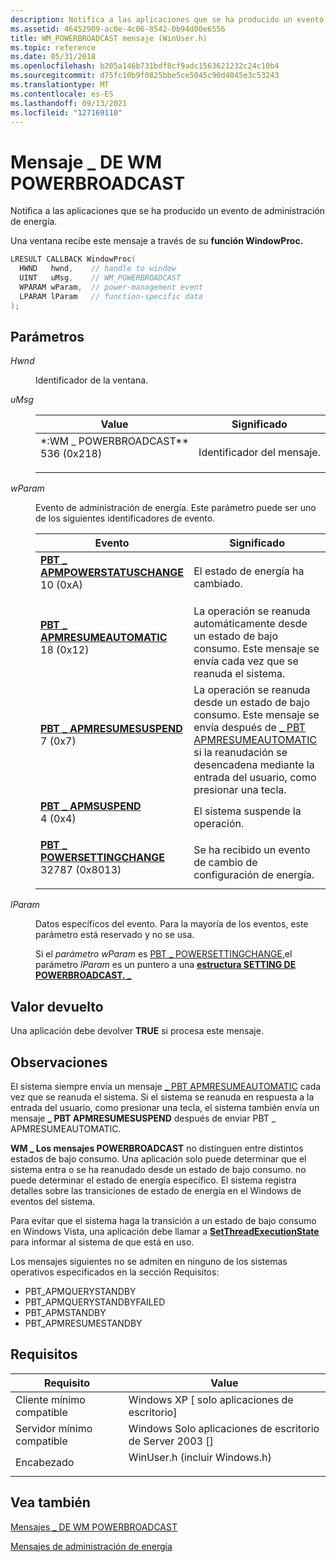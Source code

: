 ```yaml
---
description: Notifica a las aplicaciones que se ha producido un evento de administración de energía.
ms.assetid: 46452909-ac0e-4c06-8542-0b94d00e6556
title: WM_POWERBROADCAST mensaje (WinUser.h)
ms.topic: reference
ms.date: 05/31/2018
ms.openlocfilehash: b205a146b731bdf8cf9adc1563621232c24c10b4
ms.sourcegitcommit: d75fc10b9f0825bbe5ce5045c90d4045e3c53243
ms.translationtype: MT
ms.contentlocale: es-ES
ms.lasthandoff: 09/13/2021
ms.locfileid: "127169110"
---
```

# <a name="wm_powerbroadcast-message"></a>Mensaje \_ DE WM POWERBROADCAST

Notifica a las aplicaciones que se ha producido un evento de administración de energía.

Una ventana recibe este mensaje a través de su **función WindowProc.**


```C++
LRESULT CALLBACK WindowProc(
  HWND   hwnd,    // handle to window
  UINT   uMsg,    // WM_POWERBROADCAST
  WPARAM wParam,  // power-management event
  LPARAM lParam   // function-specific data
);
```



## <a name="parameters"></a>Parámetros

<dl> <dt>

*Hwnd* 
</dt> <dd>

Identificador de la ventana.

</dd> <dt>
  
*uMsg*
</dt> <dd> 

| Value                                                                                                                                                                                                                                          | Significado                        |
|------------------------------------------------------------------------------------------------------------------------------------------------------------------------------------------------------------------------------------------------|--------------------------------|
| <span id="WM_POWERBROADCAST"></span><span id="wm_powerbroadcast"></span><dl> <dt>*:WM \_ POWERBROADCAST**</dt> <dt>536 (0x218)</dt> </dl> | Identificador del mensaje.<br/> |



 

</dd> <dt>

*wParam* 
</dt> <dd>

Evento de administración de energía. Este parámetro puede ser uno de los siguientes identificadores de evento.



| Evento                                                                                                                                                                                                                                                                                        | Significado                                                                                                                                                                                                     |
|----------------------------------------------------------------------------------------------------------------------------------------------------------------------------------------------------------------------------------------------------------------------------------------------|-------------------------------------------------------------------------------------------------------------------------------------------------------------------------------------------------------------|
| <span id="PBT_APMPOWERSTATUSCHANGE"></span><span id="pbt_apmpowerstatuschange"></span><dl> <dt>**[PBT \_ APMPOWERSTATUSCHANGE](pbt-apmpowerstatuschange.md)**</dt> <dt>10 (0xA)</dt> </dl> | El estado de energía ha cambiado.<br/>                                                                                                                                                                        |
| <span id="PBT_APMRESUMEAUTOMATIC"></span><span id="pbt_apmresumeautomatic"></span><dl> <dt>**[PBT \_ APMRESUMEAUTOMATIC](pbt-apmresumeautomatic.md)**</dt> <dt>18 (0x12)</dt> </dl>        | La operación se reanuda automáticamente desde un estado de bajo consumo. Este mensaje se envía cada vez que se reanuda el sistema.<br/>                                                                                  |
| <span id="PBT_APMRESUMESUSPEND"></span><span id="pbt_apmresumesuspend"></span><dl> <dt>**[PBT \_ APMRESUMESUSPEND](pbt-apmresumesuspend.md)**</dt> <dt>7 (0x7)</dt> </dl>                  | La operación se reanuda desde un estado de bajo consumo. Este mensaje se envía después de [ \_ PBT APMRESUMEAUTOMATIC](pbt-apmresumeautomatic.md) si la reanudación se desencadena mediante la entrada del usuario, como presionar una tecla.<br/> |
| <span id="PBT_APMSUSPEND"></span><span id="pbt_apmsuspend"></span><dl> <dt>**[PBT \_ APMSUSPEND](pbt-apmsuspend.md)**</dt> <dt>4 (0x4)</dt> </dl>                                          | El sistema suspende la operación.<br/>                                                                                                                                                                  |
| <span id="PBT_POWERSETTINGCHANGE"></span><span id="pbt_powersettingchange"></span><dl> <dt>**[PBT \_ POWERSETTINGCHANGE](pbt-powersettingchange.md)**</dt> <dt>32787 (0x8013)</dt> </dl>   | Se ha recibido un evento de cambio de configuración de energía. <br/>                                                                                                                                                 |



 

</dd> <dt>

*lParam* 
</dt> <dd>

Datos específicos del evento. Para la mayoría de los eventos, este parámetro está reservado y no se usa.

Si el *parámetro wParam* es [PBT \_ POWERSETTINGCHANGE,](pbt-powersettingchange.md)el parámetro *lParam* es un puntero a una [**estructura SETTING DE POWERBROADCAST. \_**](/windows/desktop/api/WinUser/ns-winuser-powerbroadcast_setting)

</dd> </dl>

## <a name="return-value"></a>Valor devuelto

Una aplicación debe devolver **TRUE** si procesa este mensaje.

## <a name="remarks"></a>Observaciones

El sistema siempre envía un mensaje [ \_ PBT APMRESUMEAUTOMATIC](pbt-apmresumeautomatic.md) cada vez que se reanuda el sistema. Si el sistema se reanuda en respuesta a la entrada del usuario, como presionar una tecla, el sistema también envía un mensaje **\_ PBT APMRESUMESUSPEND** después de enviar PBT \_ APMRESUMEAUTOMATIC.

**WM \_ Los mensajes POWERBROADCAST** no distinguen entre distintos estados de bajo consumo. Una aplicación solo puede determinar que el sistema entra o se ha reanudado desde un estado de bajo consumo. no puede determinar el estado de energía específico. El sistema registra detalles sobre las transiciones de estado de energía en el Windows de eventos del sistema.

Para evitar que el sistema haga la transición a un estado de bajo consumo en Windows Vista, una aplicación debe llamar a [**SetThreadExecutionState**](/windows/desktop/api/Winbase/nf-winbase-setthreadexecutionstate) para informar al sistema de que está en uso.

Los mensajes siguientes no se admiten en ninguno de los sistemas operativos especificados en la sección Requisitos:

- PBT_APMQUERYSTANDBY  
- PBT_APMQUERYSTANDBYFAILED  
- PBT_APMSTANDBY  
- PBT_APMRESUMESTANDBY  

## <a name="requirements"></a>Requisitos



| Requisito | Value |
|-------------------------------------|----------------------------------------------------------------------------------------------------------|
| Cliente mínimo compatible<br/> | Windows XP \[ solo aplicaciones de escritorio\]<br/>                                                              |
| Servidor mínimo compatible<br/> | Windows Solo aplicaciones de escritorio de Server 2003 \[\]<br/>                                                     |
| Encabezado<br/>                   | <dl> <dt>WinUser.h (incluir Windows.h)</dt> </dl> |



## <a name="see-also"></a>Vea también

<dl> <dt>

[Mensajes \_ DE WM POWERBROADCAST](wm-powerbroadcast-messages.md)
</dt> <dt>

[Mensajes de administración de energía](power-management-messages.md)
</dt> </dl>

 

 




